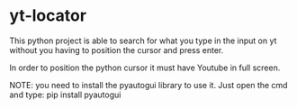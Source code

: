 # yt-locator
This python project is able to search for what you type in the input on yt without you having to position the cursor and press enter.
 
In order to position the python cursor it must have Youtube in full screen.

NOTE: you need to install the pyautogui library to use it. Just open the cmd and type: pip install pyautogui
